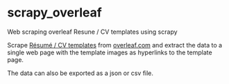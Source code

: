 # scrapy_overleaf

Web scraping overleaf Resune / CV templates using scrapy

Scrape [Résumé / CV templates](https://www.overleaf.com/latex/templates/tagged/cv) from [overleaf.com](https://www.overleaf.com/) and extract the data to a single web page with the template images as hyperlinks to the template page.

The data can also be exported as a json or csv file.
